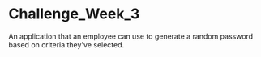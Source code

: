 # Challenge_Week_3
An application that an employee can use to generate a random password based on criteria they've selected.
